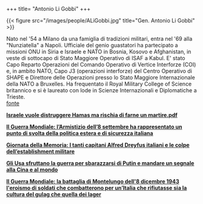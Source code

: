 +++
title= "Antonio Li Gobbi"
+++


{{< figure src="/images/people/ALiGobbi.jpg" title="Gen. Antonio Li Gobbi" >}}

Nato nel '54 a Milano da una famiglia di tradizioni militari, entra nel '69 alla "Nunziatella" a Napoli. Ufficiale del genio guastatori ha partecipato a missioni ONU in Siria e Israele e NATO in Bosnia, Kosovo e Afghanistan, in veste di sottocapo di Stato Maggiore Operativo di ISAF a Kabul. E' stato Capo Reparto Operazioni del Comando Operativo di Vertice Interforze (COI) e, in ambito NATO, Capo J3 (operazioni interforze) del Centro Operativo di SHAPE e Direttore delle Operazioni presso lo Stato Maggiore Internazionale della NATO a Bruxelles. Ha frequentato il Royal Military College of Science britannico e si è laureato con lode in Scienze Internazionali e Diplomatiche a Trieste.  
[fonte](<https://www.analisidifesa.it/author/aligobbi/>)


**[Israele vuole distruggere Hamas ma rischia di farne un martire.pdf](</docs/Israele vuole distruggere Hamas ma rischia di farne un martire.pdf>)**


**[II Guerra Mondiale: l’Armistizio dell’8 settembre ha rappresentato un punto di svolta della politica estera e di sicurezza italiana](</docs/Armistizio8settembre_Li_Gobbi.pdf>)**


**[Giornata della Memoria: I tanti capitani Alfred Dreyfus italiani e le colpe dell’establishment militare](</docs/Giornata%20della%20Memoria_Li_Gobbi.pdf>)**


**[Gli Usa sfruttano la guerra per sbarazzarsi di Putin e mandare un segnale alla Cina e al mondo](</docs/Gli Usa sfruttano la guerra per sbarazzarsi di Putin.pdf>)**


**[II Guerra Mondiale: la battaglia di Montelungo dell'8 dicembre 1943 l'eroismo di soldati che combatterono per un’Italia che rifiutasse sia la cultura del gulag che quella dei lager](</docs/Battaglia di Montelungo dell 8dicembre1943.pdf>)**





